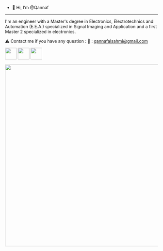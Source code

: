 - 👋 Hi, I’m @Qannaf
---------------------
I'm an engineer with a Master's degree in Electronics, Electrotechnics and Automation (E.E.A.) specialized in Signal Imaging and Application and a first Master 2 specialized in electronics.


⚠️ Contact me if you have any question :
📩 : qannafalsahmi@gmail.com

<a href="http://bit.do/AL-SAHMI" target="_blank"><img height="38" src="https://img.shields.io/static/v1?label=Portfolio&message=q.alsahmi&color=brightgreen&style=for-the-badge&logo=netlify&labelColor=000"/></a>
  <a href="https://mobile.twitter.com/qannafalsahmi" target="_blank"><img height="38" src="https://img.shields.io/static/v1?label=twitter&message=@q.alsahmi&color=00ACEE&style=for-the-badge&logo=twitter&labelColor=000"/></a>
    <a href="https://fr.linkedin.com/in/qannaf-al-sahmi-34138115a" target="_blank"><img height="38" src="https://img.shields.io/static/v1?label=linkedin&message=Connect&color=0072b1&style=for-the-badge&logo=linkedin&labelColor=000"/></a>

<p align="center">
  <img width="800" height="600" src="qannaf.gif">
</p>
